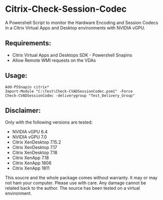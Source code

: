 # Citrix-Check-Session-Codec

A Powershell Script to monitor the Hardware Encoding and Session Codecs in a Citrix Virtual Apps and Desktop environments with NVIDIA vGPU.

## Requirements:
- Citrix Virtual Apps and Desktops SDK - Powershell Snapins
- Allow Remote WMI requests on the VDAs

## Usage:
	Add-PSSnapin citrix*
	Import-Module "C:\Test\Check-CVADSessionCodec.psm1" -Force
	Check-CVADSessionCodec -deliverygroup "Test_Delivery_Group"
	
## Disclaimer:
Only with the following versions are tested:
- NVIDIA vGPU 6.4
- NVIDIA vGPU 7.0
- Citrix XenDesktop 7.15.2
- Citrix XenDesktop 7.17
- Citrix XenDesktop 7.18
- Citrix XenApp 7.18
- Citrix XenApp 1808
- Citrix XenApp 1811

This soucre and the whole package comes without warranty. It may or may not ham your computer. Please use with care. Any damage cannot be related back to the author. The source has been tested on a virtual environment.
